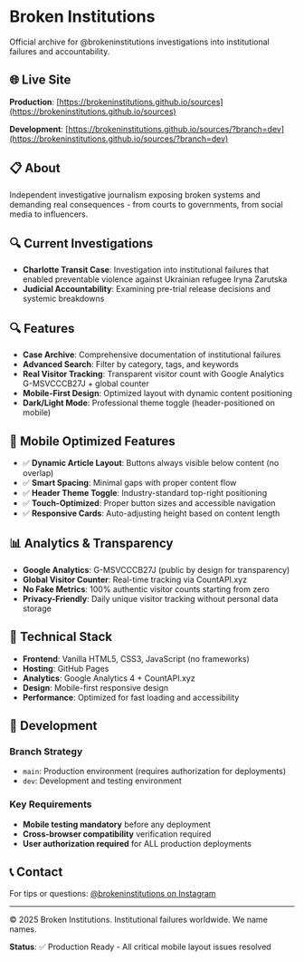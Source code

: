 # Broken Institutions

Official archive for @brokeninstitutions investigations into institutional failures and accountability.

## 🌐 Live Site

**Production**: [https://brokeninstitutions.github.io/sources](https://brokeninstitutions.github.io/sources)

**Development**: [https://brokeninstitutions.github.io/sources/?branch=dev](https://brokeninstitutions.github.io/sources/?branch=dev)

## 📋 About

Independent investigative journalism exposing broken systems and demanding real consequences - from courts to governments, from social media to influencers.

## 🔍 Current Investigations

- **Charlotte Transit Case**: Investigation into institutional failures that enabled preventable violence against Ukrainian refugee Iryna Zarutska
- **Judicial Accountability**: Examining pre-trial release decisions and systemic breakdowns

## 🔍 Features

- **Case Archive**: Comprehensive documentation of institutional failures
- **Advanced Search**: Filter by category, tags, and keywords
- **Real Visitor Tracking**: Transparent visitor count with Google Analytics G-MSVCCCB27J + global counter
- **Mobile-First Design**: Optimized layout with dynamic content positioning
- **Dark/Light Mode**: Professional theme toggle (header-positioned on mobile)

## 📱 Mobile Optimized Features

- ✅ **Dynamic Article Layout**: Buttons always visible below content (no overlap)
- ✅ **Smart Spacing**: Minimal gaps with proper content flow
- ✅ **Header Theme Toggle**: Industry-standard top-right positioning
- ✅ **Touch-Optimized**: Proper button sizes and accessible navigation
- ✅ **Responsive Cards**: Auto-adjusting height based on content length

## 📊 Analytics & Transparency

- **Google Analytics**: G-MSVCCCB27J (public by design for transparency)
- **Global Visitor Counter**: Real-time tracking via CountAPI.xyz
- **No Fake Metrics**: 100% authentic visitor counts starting from zero
- **Privacy-Friendly**: Daily unique visitor tracking without personal data storage

## 🔧 Technical Stack

- **Frontend**: Vanilla HTML5, CSS3, JavaScript (no frameworks)
- **Hosting**: GitHub Pages
- **Analytics**: Google Analytics 4 + CountAPI.xyz
- **Design**: Mobile-first responsive design
- **Performance**: Optimized for fast loading and accessibility

## 🚀 Development

### Branch Strategy
- `main`: Production environment (requires authorization for deployments)
- `dev`: Development and testing environment

### Key Requirements
- **Mobile testing mandatory** before any deployment
- **Cross-browser compatibility** verification required
- **User authorization required** for ALL production deployments

## 📞 Contact

For tips or questions: [@brokeninstitutions on Instagram](https://www.instagram.com/brokeninstitutions)

---

© 2025 Broken Institutions. Institutional failures worldwide. We name names.

**Status**: ✅ Production Ready - All critical mobile layout issues resolved